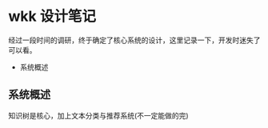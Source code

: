 # wkk 设计笔记

经过一段时间的调研，终于确定了核心系统的设计，这里记录一下，开发时迷失了可以看。

<!-- MarkdownTOC -->

- 系统概述

<!-- /MarkdownTOC -->


## 系统概述


知识树是核心，加上文本分类与推荐系统(不一定能做的完)
